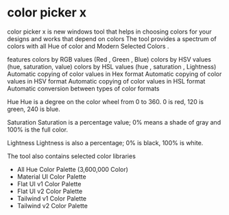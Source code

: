 # color picker x
color picker x is new windows tool that helps in choosing colors for your designs and works that depend on colors
The tool provides a spectrum of colors with all Hue of color and Modern Selected Colors .

features
colors by RGB values (Red , Green , Blue)
colors by HSV values (hue, saturation, value)
colors by HSL values (hue , saturation , Lightness)
Automatic copying of color values in Hex format
Automatic copying of color values in HSV format
Automatic copying of color values in HSL format
Automatic conversion between types of color formats

Hue 
Hue is a degree on the color wheel from 0 to 360. 0 is red, 120 is green, 240 is blue.

Saturation
Saturation is a percentage value; 0% means a shade of gray and 100% is the full color.

Lightness
Lightness is also a percentage; 0% is black, 100% is white.

The tool also contains selected color libraries

+ All Hue Color Palette (3,600,000 Color)
+ Material UI Color Palette 
+ Flat UI v1 Color Palette
+ Flat UI v2 Color Palette
+ Tailwind v1 Color Palette
+ Tailwind v2 Color Palette
